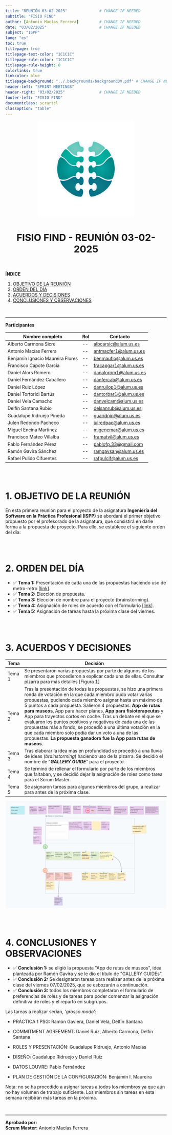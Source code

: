 ```yaml
---
title: "REUNIÓN 03-02-2025"              # CHANGE IF NEEDED
subtitle: "FISIO FIND"
author: [Antonio Macías Ferrera]         # CHANGE IF NEEDED
date: "03/02/2025"                       # CHANGE IF NEEDED
subject: "ISPP"
lang: "es"
toc: true
titlepage: true
titlepage-text-color: "1C1C1C"
titlepage-rule-color: "1C1C1C"
titlepage-rule-height: 0
colorlinks: true
linkcolor: blue
titlepage-background: "../.backgrounds/background3V.pdf" # CHANGE IF NEEDED
header-left: "SPRINT MEETINGS"
header-right: "03/02/2025"               # CHANGE IF NEEDED
footer-left: "FISIO FIND"
documentclass: scrartcl
classoption: "table"  
---
```


<!-- COMMENT THIS WHEN EXPORTING TO PDF -->
<p align="center">
  <img src="../.img/Logo_FisioFind_Verde_sin_fondo.PNG" alt="Logo FisioFind" width="300" />
</p>

<h1 align="center" style="font-size: 30px; font-weight: bold;">
  FISIO FIND - REUNIÓN 03-02-2025
</h1>

<br>

**ÍNDICE**
1. [OBJETIVO DE LA REUNIÓN](#1-objetivo-de-la-reunión)
2. [ORDEN DEL DÍA](#2-orden-del-día)
3. [ACUERDOS Y DECISIONES](#3-acuerdos-y-decisiones)
4. [CONCLUSIONES Y OBSERVACIONES](#4-conclusiones-y-observaciones)
<!-- COMMENT WHEN EXPORTING TO PDF -->

<br>

---

**Participantes**

| Nombre completo | Rol | Contacto |
|----------------|-----|----------|
| Alberto Carmona Sicre | -- | albcarsic@alum.us.es |
| Antonio Macías Ferrera | -- | antmacfer1@alum.us.es |
| Benjamín Ignacio Maureira Flores | -- | benmauflo@alum.us.es |
| Francisco Capote García | -- | fracapgar1@alum.us.es |
| Daniel Alors Romero | -- | danalorom1@alum.us.es |
| Daniel Fernández Caballero | -- | danfercab@alum.us.es |
| Daniel Ruiz López | -- | danruilop1@alum.us.es |
| Daniel Tortorici Bartús | -- | dantorbar1@alum.us.es |
| Daniel Vela Camacho | -- | danvelcam@alum.us.es |
| Delfín Santana Rubio | -- | delsanrub@alum.us.es |
| Guadalupe Ridruejo Pineda | -- | guaridpin@alum.us.es |
| Julen Redondo Pacheco | -- | julredpac@alum.us.es |
| Miguel Encina Martínez | -- | migencmar@alum.us.es |
| Francisco Mateo Villalba | -- | framatvil@alum.us.es |
| Pablo Fernández Pérez | -- | pablofp.33@gmail.com |
| Ramón Gavira Sánchez | -- | ramgavsan@alum.us.es |
| Rafael Pulido Cifuentes | -- | rafpulcif@alum.us.es |

<br>

<br>

<!-- \newpage -->

# **1. OBJETIVO DE LA REUNIÓN**

En esta primera reunión para el proyecto de la asignatura **Ingeniería del Software en la Práctica Profesional (ISPP)** se abordará el primer objetivo propuesto por el profesorado de la asignatura, que consistirá en darle forma a la propuesta de proyecto. Para ello, se establece el siguiente orden del día:

<br>

<br>


# **2. ORDEN DEL DÍA**

- ✅ **Tema 1:** Presentación de cada una de las propuestas haciendo uso de metro-retro [[link](https://metroretro.io/BOIOZAZIA0Z8)].
- ✅ **Tema 2:** Elección de propuesta.
- ✅ **Tema 3:** Elección de nombre para el proyecto (brainstorming).
- ✅ **Tema 4:** Asignación de roles de acuerdo con el formulario [[link](https://forms.office.com/Pages/ResponsePage.aspx?id=TmhK77WBHEmpjsezG-bEaVgwChHdlA5NsL3NLOJGx-NUOVI2WldLNjBRUEJCNUpISkMwRU1ITFJVQy4u)].
- ✅ **Tema 5:** Asignación de tareas hasta la próxima clase del viernes.

<br>

<br>


# **3. ACUERDOS Y DECISIONES**

| Tema | Decisión |
|------|----------|
| Tema 1 | Se presentaron varias propuestas por parte de algunos de los miembros que procedieron a explicar cada una de ellas. Consultar pizarra para más detalles [Figura 1] |
| Tema 2 | Tras la presentación de todas las propuestas, se hizo una primera ronda de votación en la que cada miembro pudo votar varias propuestas, pudiendo cada miembro asignar hasta un máximo de 5 puntos a cada propuesta. Salieron 4 propuestas: **App de rutas para museos**, App para hacer planes, **App para fisioterapeutas** y App para trayectos cortos en coche. Tras un debate en el que se evaluaron los puntos positivos y negativos de cada una de las propuestas más a fondo, se procedió a una última votación en la que cada miembro solo podía dar un voto a una de las propuestas. **La propuesta ganadora fue la App para rutas de museos**. |
| Tema 3 | Tras elaborar la idea más en profundidad se procedió a una lluvia de ideas (*brainstorming*) haciendo uso de la pizarra. Se decidió el nombre de "***GALLERY GUIDE***" para el proyecto.|
| Tema 4 | Se terminó de rellenar el formulario por parte de los miembros que faltaban, y se decidió dejar la asignación de roles como tarea para el Scrum Master. |
| Tema 5 | Se asignaron tareas para algunos miembros del grupo, a realizar para antes de la próxima clase. |

![Pizarra grupal usada para las distintas dinámicas de la reunión](../.img/reunion_03-02-2024.png)

<br>

<br>


# **4. CONCLUSIONES Y OBSERVACIONES**

- ✅ **Conclusión 1:** se eligió la propuesta "App de rutas de museos", idea planteada por Ramón Gavira y se le dio el título de "GALLERY GUIDEs".
- ✅ **Conclusión 2:** Se designaron tareas para realizar antes de la próxima clase del viernes 07/02/2025, que se esbozarán a continuación.
- ✅ **Conclusión 3:** todos los miembros completaron el formulario de preferencias de roles y de tareas para poder comenzar la asignación definitiva de roles y el reparto en subgrupos.

Las tareas a realizar serían, '*grosso modo*':

- PRÁCTICA 1 PSG: Ramón Gaviera, Daniel Vela, Delfín Santana

- ⁠COMMITMENT AGREEMENT: Daniel Ruiz, Alberto Carmona, Delfín Santana

- ⁠ROLES Y PRESENTACIÓN: Guadalupe Ridruejo, Antonio Macías

- ⁠DISEÑO: Guadalupe Ridruejo y Daniel Ruiz

- ⁠DATOS LOUVRE: Pablo Fernández

- ⁠PLAN DE GESTIÓN DE LA CONFIGURACIÓN: Benjamín I. Maureira


Nota: no se ha procedido a asignar tareas a todos los miembros ya que aún no hay volumen de trabajo suficiente. Los miembros sin tareas en esta semana recibirán más tareas en la próxima.
<br>

<br>


---

**Aprobado por:**  
**Scrum Master:** Antonio Macías Ferrera
